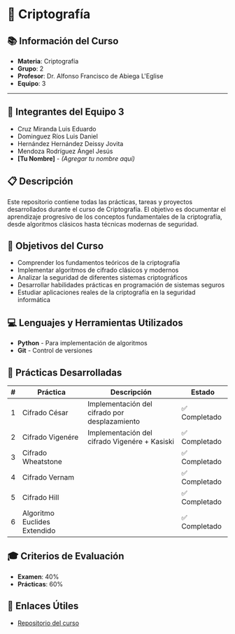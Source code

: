 # 🔐 Criptografía

## 📚 Información del Curso

- **Materia**: Criptografía
- **Grupo**: 2
- **Profesor**: Dr. Alfonso Francisco de Abiega L'Eglise
- **Equipo**: 3

---

## 👥 Integrantes del Equipo 3

- Cruz Miranda Luis Eduardo
- Dominguez Ríos Luis Daniel
- Hernández Hernández Deissy Jovita
- Mendoza Rodríguez Ángel Jesús
- **[Tu Nombre]** - *(Agregar tu nombre aquí)*


## 📋 Descripción

Este repositorio contiene todas las prácticas, tareas y proyectos desarrollados durante el curso de Criptografía. El objetivo es documentar el aprendizaje progresivo de los conceptos fundamentales de la criptografía, desde algoritmos clásicos hasta técnicas modernas de seguridad.

## 🎯 Objetivos del Curso

- Comprender los fundamentos teóricos de la criptografía
- Implementar algoritmos de cifrado clásicos y modernos
- Analizar la seguridad de diferentes sistemas criptográficos
- Desarrollar habilidades prácticas en programación de sistemas seguros
- Estudiar aplicaciones reales de la criptografía en la seguridad informática


## 💻 Lenguajes y Herramientas Utilizados

- **Python** - Para implementación de algoritmos
- **Git** - Control de versiones

## 📖 Prácticas Desarrolladas

| # | Práctica | Descripción | Estado |
|---|----------|-------------|---------|
| 1 | Cifrado César | Implementación del cifrado por desplazamiento | ✅ Completado |
| 2 | Cifrado Vigenére | Implementación del cifrado Vigenére + Kasiski | ✅ Completado |
| 3 | Cifrado Wheatstone |  | ✅ Completado |
| 4 | Cifrado Vernam |  | ✅ Completado |
| 5 | Cifrado Hill |  | ✅ Completado |
| 6 | Algoritmo Euclides Extendido | | ✅ Completado |

## 🎓 Criterios de Evaluación

- **Examen**: 40%
- **Prácticas**: 60%


## 🔗 Enlaces Útiles

- [Repositorio del curso]([https://github.com/DeyHdz/Criptografia.git])
